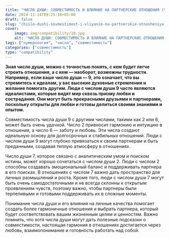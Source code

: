 ```yaml
---
title: "ЧИСЛО ДУШИ: СОВМЕСТИМОСТЬ И ВЛИЯНИЕ НА ПАРТНЕРСКИЕ ОТНОШЕНИЯ (ЧАСТЬ 3)"
date: 2024-11-14T09:25:18+03:00
draft: false
slug: "chislo-dushi-sovmestimost-i-vliyanie-na-partnerskie-otnosheniya-chast-3"
cover:
    image: img/compatibility/10.jpg
    alt: 'ЧИСЛО ДУШИ: СОВМЕСТИМОСТЬ И ВЛИЯНИЕ НА ПАРТНЕРСКИЕ ОТНОШЕНИЯ (ЧАСТЬ 3)'
tags: ["нумерология", "числа", "совместимость"]
categories: ["совместимость"]
type: "compatibility"
---
```


**Зная число души, можно с точностью понять, с кем будет легче строить отношения, а с кем — наоборот, возможны трудности. Например, если ваше число души — 9, это означает, что вы стремитесь к идеалам, у вас высокие духовные стремления и желание помогать другим. Люди с числом души 9 часто являются идеалистами, которые видят мир сквозь призму любви и сострадания. Они могут быть прекрасными друзьями и партнерами, поскольку открыты для любви и готовы делиться своими знаниями и опытом.**

Совместимость числа души 9 с другими числами, такими как 2 или 6, может быть очень удачной. Число 2 привносит гармонию и интуицию в отношения, а число 6 — заботу и любовь. Эти числа создают идеальную основу для долгосрочных и стабильных отношений. Люди с числом души 9 могут глубоко привязаться к своим партнерам и быть преданными, создавая теплую атмосферу в отношениях.

Число души 7, которое связано с аналитическим умом и поиском истины, может хорошо сочетаться с числом души 2. Люди с числом 2 способны создавать эмоциональный баланс и поддерживать партнера в его поисках. В отношениях с числом 7 важно дать пространство для личных размышлений и роста. Кроме того, люди с числом души 7 могут быть очень самодостаточными и не всегда склонны к открытым проявлениям чувств, поэтому важно, чтобы партнеры были терпеливыми и готовыми поддерживать их в сложные моменты.

Понимание числа души и его влияния на личные качества помогает создать более гармоничные отношения и выбрать партнера, который будет соответствовать вашим жизненным целям и ценностям. Важно помнить, что хотя числа души могут дать полезные подсказки о совместимости, настоящая гармония в отношениях достигается через любовь, взаимопонимание и готовность работать над собой.
